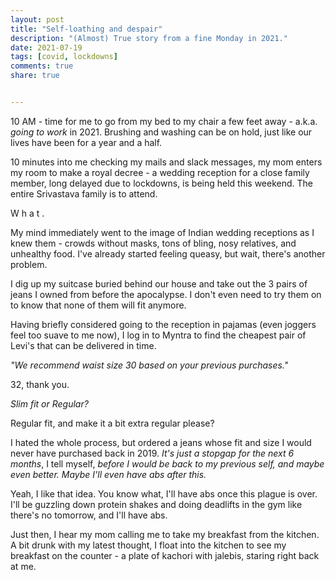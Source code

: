 ```yaml
---
layout: post
title: "Self-loathing and despair"
description: "(Almost) True story from a fine Monday in 2021."
date: 2021-07-19
tags: [covid, lockdowns]
comments: true
share: true


---
```


10 AM - time for me to go from my bed to my chair a few feet away - a.k.a. *going to work* in 2021. Brushing and washing can be on hold, just like our lives have been for a year and a half. 

10 minutes into me checking my mails and slack messages, my mom enters my room to make a royal decree - a wedding reception for a close family member, long delayed due to lockdowns, is being held this weekend. The entire Srivastava family is to attend. 


W h a t .

My mind immediately went to the image of Indian wedding receptions as I knew them - crowds without masks, tons of bling, nosy relatives, and unhealthy food. I've already started feeling queasy, but wait, there's another problem.

I dig up my suitcase buried behind our house and take out the 3 pairs of jeans I owned from before the apocalypse. I don't even need to try them on to know that none of them will fit anymore.

Having briefly considered going to the reception in pajamas (even joggers feel too suave to me now), I log in to Myntra to find the cheapest pair of Levi's that can be delivered in time. 

*"We recommend waist size 30 based on your previous purchases."*

32, thank you.

*Slim fit or Regular?*

Regular fit, and make it a bit extra regular please?

I hated the whole process, but ordered a jeans whose fit and size I would never have purchased back in 2019. *It's just a stopgap for the next 6 months*, I tell myself, *before I would be back to my previous self, and maybe even better. Maybe I'll even have abs after this.*

Yeah, I like that idea. You know what, I'll have abs once this plague is over. I'll be guzzling down protein shakes and doing deadlifts in the gym like there's no tomorrow, and I'll have abs. 

Just then, I hear my mom calling me to take my breakfast from the kitchen. A bit drunk with my latest thought, I float into the kitchen to see my breakfast on the counter - a plate of kachori with jalebis, staring right back at me.